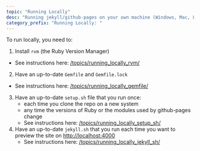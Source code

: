 ```yaml
---
topic: "Running Locally"
desc: "Running jekyll/github-pages on your own machine (Windows, Mac, Linux) to see errors, test, and stage a website"
category_prefix: "Running Locally: "
---
```


To run locally, you need to:

1. Install `rvm` (the Ruby Version Manager)
 * See instructions here: [/topics/running_locally_rvm/](/topics/running_locally_rvm/)
2. Have an up-to-date `Gemfile` and `Gemfile.lock`
 * See instructions here: [/topics/running_locally_gemfile/](/topics/running_locally_gemfile/)
3. Have an up-to-date `setup.sh` file that you run once:
   * each time you clone the repo on a new system
   * any time the versions of Ruby or the modules used by github-pages change
   * See instructions here: [/topics/running_locally_setup_sh/](/topics/running_locally_setup_sh/)
4. Have an up-to-date `jekyll.sh` that you run each time you want to preview the site on <http://localhost:4000>
   * See instructions here: [/topics/running_locally_jekyll_sh/](/topics/running_locally_jeykll_sh/)

